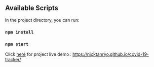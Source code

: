 ## Available Scripts

In the project directory, you can run:

### `npm install`
### `npm start`

Click [here](https://nicktanryo.github.io/covid-19-tracker/) for project live demo : https://nicktanryo.github.io/covid-19-tracker/